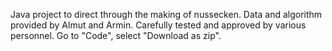 Java project to direct through the making of nussecken.
Data and algorithm provided by Almut and Armin.
Carefully tested and approved by various personnel.
Go to "Code", select "Download as zip".


<!---
RecipeCoder/RecipeCoder is a ✨ special ✨ repository because its `README.md` (this file) appears on your GitHub profile.
You can click the Preview link to take a look at your changes.
--->
